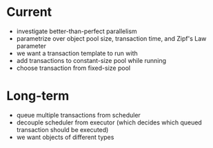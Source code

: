 # Current
- investigate better-than-perfect parallelism
- parametrize over object pool size, transaction time, and Zipf's Law parameter
- we want a transaction template to run with
- add transactions to constant-size pool while running
- choose transaction from fixed-size pool

# Long-term
- queue multiple transactions from scheduler
- decouple scheduler from executor (which decides which queued transaction should be executed)
- we want objects of different types
